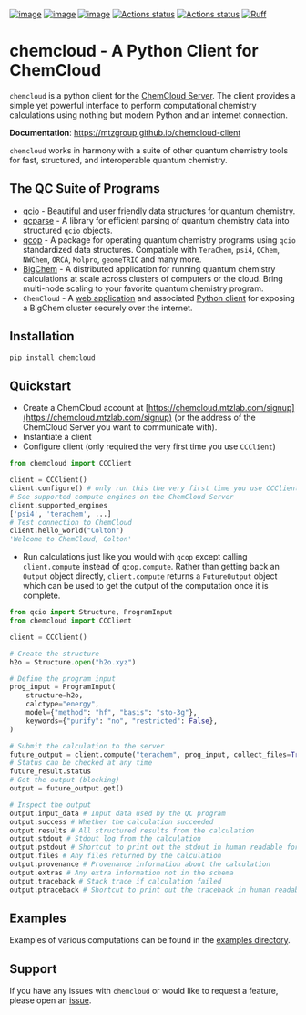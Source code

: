 [![image](https://img.shields.io/pypi/v/chemcloud.svg)](https://pypi.python.org/pypi/chemcloud)
[![image](https://img.shields.io/pypi/l/chemcloud.svg)](https://pypi.python.org/pypi/chemcloud)
[![image](https://img.shields.io/pypi/pyversions/chemcloud.svg)](https://pypi.python.org/pypi/chemcloud)
[![Actions status](https://github.com/mtzgroup/chemcloud-client/workflows/Tests/badge.svg)](https://github.com/mtzgroup/chemcloud-client/actions)
[![Actions status](https://github.com/mtzgroup/chemcloud-client/workflows/Basic%20Code%20Quality/badge.svg)](https://github.com/mtzgroup/chemcloud-client/actions)
[![Ruff](https://img.shields.io/endpoint?url=https://raw.githubusercontent.com/charliermarsh/ruff/main/assets/badge/v1.json)](https://github.com/charliermarsh/ruff)

# chemcloud - A Python Client for ChemCloud

`chemcloud` is a python client for the [ChemCloud Server](https://github.com/mtzgroup/chemcloud-server). The client provides a simple yet powerful interface to perform computational chemistry calculations using nothing but modern Python and an internet connection.

**Documentation**: <https://mtzgroup.github.io/chemcloud-client>

`chemcloud` works in harmony with a suite of other quantum chemistry tools for fast, structured, and interoperable quantum chemistry.

## The QC Suite of Programs

- [qcio](https://github.com/coltonbh/qcio) - Beautiful and user friendly data structures for quantum chemistry.
- [qcparse](https://github.com/coltonbh/qcparse) - A library for efficient parsing of quantum chemistry data into structured `qcio` objects.
- [qcop](https://github.com/coltonbh/qcop) - A package for operating quantum chemistry programs using `qcio` standardized data structures. Compatible with `TeraChem`, `psi4`, `QChem`, `NWChem`, `ORCA`, `Molpro`, `geomeTRIC` and many more.
- [BigChem](https://github.com/mtzgroup/bigchem) - A distributed application for running quantum chemistry calculations at scale across clusters of computers or the cloud. Bring multi-node scaling to your favorite quantum chemistry program.
- `ChemCloud` - A [web application](https://github.com/mtzgroup/chemcloud-server) and associated [Python client](https://github.com/mtzgroup/chemcloud-client) for exposing a BigChem cluster securely over the internet.

## Installation

```sh
pip install chemcloud
```

## Quickstart

- Create a ChemCloud account at [https://chemcloud.mtzlab.com/signup](https://chemcloud.mtzlab.com/signup) (or the address of the ChemCloud Server you want to communicate with).
- Instantiate a client
- Configure client (only required the very first time you use `CCClient`)

```python
from chemcloud import CCClient

client = CCClient()
client.configure() # only run this the very first time you use CCClient
# See supported compute engines on the ChemCloud Server
client.supported_engines
['psi4', 'terachem', ...]
# Test connection to ChemCloud
client.hello_world("Colton")
'Welcome to ChemCloud, Colton'
```

- Run calculations just like you would with `qcop` except calling `client.compute` instead of `qcop.compute`. Rather than getting back an `Output` object directly, `client.compute` returns a `FutureOutput` object which can be used to get the output of the computation once it is complete.

```python
from qcio import Structure, ProgramInput
from chemcloud import CCClient

client = CCClient()

# Create the structure
h2o = Structure.open("h2o.xyz")

# Define the program input
prog_input = ProgramInput(
    structure=h2o,
    calctype="energy",
    model={"method": "hf", "basis": "sto-3g"},
    keywords={"purify": "no", "restricted": False},
)

# Submit the calculation to the server
future_output = client.compute("terachem", prog_input, collect_files=True)
# Status can be checked at any time
future_result.status
# Get the output (blocking)
output = future_output.get()

# Inspect the output
output.input_data # Input data used by the QC program
output.success # Whether the calculation succeeded
output.results # All structured results from the calculation
output.stdout # Stdout log from the calculation
output.pstdout # Shortcut to print out the stdout in human readable format
output.files # Any files returned by the calculation
output.provenance # Provenance information about the calculation
output.extras # Any extra information not in the schema
output.traceback # Stack trace if calculation failed
output.ptraceback # Shortcut to print out the traceback in human readable format
```

## Examples

Examples of various computations can be found in the [examples directory](https://github.com/mtzgroup/chemcloud-client/tree/main/examples).

## Support

If you have any issues with `chemcloud` or would like to request a feature, please open an [issue](https://github.com/mtzgroup/chemcloud-client/issues).
